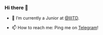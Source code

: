 ### Hi there 👋

- 🌱 I’m currently a Junior at [@IIITD](https://iiitd.ac.in/).
<!-- - 👯 I’m looking to collaborate on Web Development Projects. -->
- 📫 How to reach me: Ping me on [Telegram](https://t.me/hadron43)!
